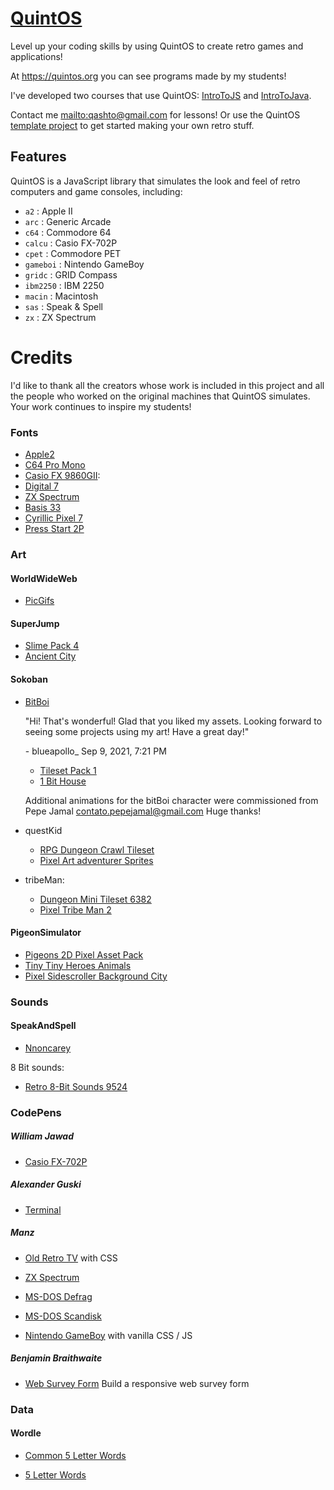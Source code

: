 # [QuintOS]

Level up your coding skills by using QuintOS to create retro games and applications!

At <https://quintos.org> you can see programs made by my students!

I've developed two courses that use QuintOS: [IntroToJS] and [IntroToJava].

Contact me <mailto:qashto@gmail.com> for lessons! Or use the QuintOS [template project] to get started making your own retro stuff.

## Features

QuintOS is a JavaScript library that simulates the look and feel of retro computers and game consoles, including:

- `a2` : Apple II
- `arc` : Generic Arcade
- `c64` : Commodore 64
- `calcu` : Casio FX-702P
- `cpet` : Commodore PET
- `gameboi` : Nintendo GameBoy
- `gridc` : GRID Compass
- `ibm2250` : IBM 2250
- `macin` : Macintosh
- `sas` : Speak & Spell
- `zx` : ZX Spectrum

# Credits

I'd like to thank all the creators whose work is included in this project and all the people who worked on the original machines that QuintOS simulates. Your work continues to inspire my students!

### Fonts

- [Apple2]
- [C64 Pro Mono]
- [Casio FX 9860GII]:
- [Digital 7]
- [ZX Spectrum]
- [Basis 33]
- [Cyrillic Pixel 7]
- [Press Start 2P]

### Art

#### WorldWideWeb

- [PicGifs]

#### SuperJump

- [Slime Pack 4]
- [Ancient City]

#### Sokoban

- [BitBoi]

  "Hi! That's wonderful! Glad that you liked my assets. Looking forward to seeing some projects using my art! Have a great day!"

  \- blueapollo\_ Sep 9, 2021, 7:21 PM

  - [Tileset Pack 1]
  - [1 Bit House]

  Additional animations for the bitBoi character were commissioned from Pepe Jamal <contato.pepejamal@gmail.com> Huge thanks!

- questKid

  - [RPG Dungeon Crawl Tileset]
  - [Pixel Art adventurer Sprites]

- tribeMan:

  - [Dungeon Mini Tileset 6382]
  - [Pixel Tribe Man 2]

#### PigeonSimulator

- [Pigeons 2D Pixel Asset Pack]
- [Tiny Tiny Heroes Animals]
- [Pixel Sidescroller Background City]

### Sounds

#### SpeakAndSpell

- [Nnoncarey]

8 Bit sounds:

- [Retro 8-Bit Sounds 9524]

### CodePens

##### William Jawad

- [Casio FX-702P]

##### Alexander Guski

- [Terminal]

##### Manz

- [Old Retro TV] with CSS

- [ZX Spectrum]

- [MS-DOS Defrag]

- [MS-DOS Scandisk]

- [Nintendo GameBoy] with vanilla CSS / JS

##### Benjamin Braithwaite

- [Web Survey Form]
  Build a responsive web survey form

### Data

#### Wordle

- [Common 5 Letter Words]

- [5 Letter Words]

<!----------------------------------------------------------------------------->

[template project]: https://github.com/quinton-ashley/quintos-template
[introtojava]: https://github.com/quinton-ashley/IntroToJava/blob/main/README.md
[introtojs]: https://github.com/quinton-ashley/IntroToJS/blob/main/README.md
[quintos]: https://quintos.org

<!-----------------------------------[ Fonts ]--------------------------------->

[cyrillic pixel 7]: https://www.1001fonts.com/cyrillic-pixel-7-font.html
[casio fx 9860gii]: https://www.dafont.com/casio-fx-9860gii.font
[press start 2p]: https://fonts.google.com/specimen/Press+Start+2P#standard-styles
[c64 pro mono]: https://style64.org/petscii/
[zx spectrum]: https://www.dafont.com/zx-spectrum-7.font
[digital 7]: https://www.dafont.com/digital-7.font?text=digital7
[basis 33]: https://www.1001fonts.com/basis33-font.html
[apple2]: https://www.kreativekorp.com/software/fonts/apple2.shtml

<!------------------------------------[ Art ]---------------------------------->

[pixel sidescroller background city]: https://www.gamedevmarket.net/asset/pixel-sidescroller-background-city/
[pigeons 2d pixel asset pack]: https://www.gamedevmarket.net/asset/pigeons-2d-pixel-asset-pack/
[tiny tiny heroes animals]: https://www.gamedevmarket.net/asset/tiny-tiny-heroes-animals/
[pixel art adventurer sprites]: https://www.gamedevmarket.net/asset/pixel-art-adventurer-sprites/
[rpg dungeon crawl tileset]: https://www.gamedevmarket.net/asset/rpg-dungeon-crawl-tileset/
[pixel tribe man 2]: https://www.gamedevmarket.net/asset/pixel-tribe-man-2/
[tileset pack 1]: https://www.gamedevmarket.net/asset/platform-dirt-rock-tileset-pack-1bit-16x16-8x8-bonus-characters-items/
[slime pack 4]: https://www.gamedevmarket.net/asset/slime-pack-4-slime-variants/
[dungeon mini tileset 6382]: https://www.gamedevmarket.net/asset/dungeon-mini-tileset-6382/
[ancient city]: https://www.gamedevmarket.net/asset/ancient-city/
[1 bit house]: https://www.gamedevmarket.net/asset/1bit-house/
[picgifs]: https://www.picgifs.com
[bitboi]: https://www.gamedevmarket.net/asset/oracle-1-bit-asset/

<!-----------------------------------[ Sound ]--------------------------------->

[retro 8-bit sounds 9524]: https://www.gamedevmarket.net/asset/retro-8-bit-sounds-9524/
[nnoncarey]: https://sha.nnoncarey.com/

<!---------------------------------[ CodePens ]-------------------------------->

[nintendo gameboy]: https://codepen.io/manz/pen/yLzxgXj
[web survey form]: https://codepen.io/bgbraithwaite/pen/vzPrRY
[ms-dos scandisk]: https://codepen.io/manz/pen/KLPEby
[ms-dos defrag]: https://codepen.io/manz/pen/MdErww
[casio fx-702p]: https://codepen.io/wiljav/pen/zYrBYKb
[old retro tv]: https://codepen.io/manz/pen/MWoRMja
[zx spectrum]: https://codepen.io/manz/pen/eYRMgQV
[terminal]: https://codepen.io/rocknrollinc/pen/MwLMZG

<!-----------------------------------[ Data ]---------------------------------->

[common 5 letter words]: https://www.unscramblerer.com/common-five-letter-words/
[5 letter words]: https://www.bestwordlist.com/5letterwords.txt
